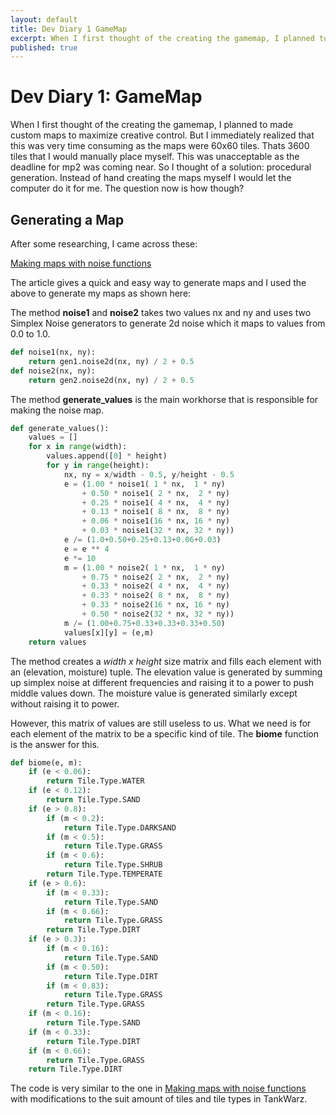 ```yaml
---
layout: default
title: Dev Diary 1 GameMap
excerpt: When I first thought of the creating the gamemap, I planned to made custom maps to maximize creative control. But I immediately realized that this was very time consuming as the maps were 60x60 tiles. 
published: true
---
```


# Dev Diary 1: GameMap

When I first thought of the creating the gamemap, I planned to made custom maps to maximize
creative control. But I immediately realized that this was very time consuming as the maps were 60x60 tiles. Thats 3600 tiles that I would manually place myself. This was unacceptable as the deadline for mp2 was coming near. So I thought of a solution: procedural generation. Instead of hand creating the maps myself I would let the computer do it for me. The question now is how though?

## Generating a Map

After some researching, I came across these:

[Making maps with noise functions][Making maps with noise functions]

The article gives a quick and easy way to generate maps and I used the above to generate my maps as shown here:

The method **noise1** and **noise2** takes two values nx and ny and uses two Simplex Noise generators to generate 2d noise which it maps to values from 0.0 to 1.0.

``` python
def noise1(nx, ny):
    return gen1.noise2d(nx, ny) / 2 + 0.5
def noise2(nx, ny):
    return gen2.noise2d(nx, ny) / 2 + 0.5
```

The method **generate_values** is the main workhorse that is responsible for making the noise map.

``` python
def generate_values():
    values = []
    for x in range(width):
        values.append([0] * height)
        for y in range(height):
            nx, ny = x/width - 0.5, y/height - 0.5
            e = (1.00 * noise1( 1 * nx,  1 * ny)
                + 0.50 * noise1( 2 * nx,  2 * ny)
                + 0.25 * noise1( 4 * nx,  4 * ny)
                + 0.13 * noise1( 8 * nx,  8 * ny)
                + 0.06 * noise1(16 * nx, 16 * ny)
                + 0.03 * noise1(32 * nx, 32 * ny))
            e /= (1.0+0.50+0.25+0.13+0.06+0.03)
            e = e ** 4
            e *= 10
            m = (1.00 * noise2( 1 * nx,  1 * ny)
                + 0.75 * noise2( 2 * nx,  2 * ny)
                + 0.33 * noise2( 4 * nx,  4 * ny)
                + 0.33 * noise2( 8 * nx,  8 * ny)
                + 0.33 * noise2(16 * nx, 16 * ny)
                + 0.50 * noise2(32 * nx, 32 * ny))
            m /= (1.00+0.75+0.33+0.33+0.33+0.50)
            values[x][y] = (e,m)
    return values
```

The method creates a *width x height* size matrix and fills each element with an (elevation, moisture) tuple. The elevation value is generated by summing up simplex noise at different frequencies and raising it to a power to push middle values down. The moisture value is generated similarly except without raising it to power.

However, this matrix of values are still useless to us. What we need is for each element of the matrix to be a specific kind of tile. The **biome** function is the answer for this.

```python
def biome(e, m):
    if (e < 0.06):
        return Tile.Type.WATER
    if (e < 0.12):
        return Tile.Type.SAND
    if (e > 0.8):
        if (m < 0.2):
            return Tile.Type.DARKSAND
        if (m < 0.5):
            return Tile.Type.GRASS
        if (m < 0.6):
            return Tile.Type.SHRUB
        return Tile.Type.TEMPERATE
    if (e > 0.6):
        if (m < 0.33):
            return Tile.Type.SAND
        if (m < 0.66):
            return Tile.Type.GRASS
        return Tile.Type.DIRT
    if (e > 0.3):
        if (m < 0.16):
            return Tile.Type.SAND
        if (m < 0.50):
            return Tile.Type.DIRT
        if (m < 0.83):
            return Tile.Type.GRASS
        return Tile.Type.GRASS
    if (m < 0.16):
        return Tile.Type.SAND
    if (m < 0.33):
        return Tile.Type.DIRT
    if (m < 0.66):
        return Tile.Type.GRASS
    return Tile.Type.DIRT
```

The code is very similar to the one in [Making maps with noise functions] with modifications to the suit amount of tiles and tile types in TankWarz.

[Making maps with noise functions]: https://www.redblobgames.com/maps/terrain-from-noise
